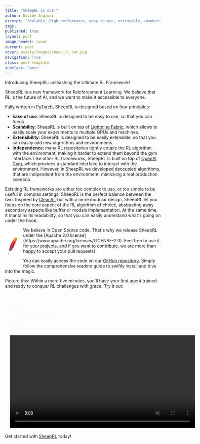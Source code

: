 ```yaml
---
title: "SheepRL is out!"
author: Davide Angioni
excerpt: "Scalable, high-performance, easy-to-use, extensible, production-oriented Reinforcement Learning framework."
tags:
published: true
layout: post
image_header: cover
current: post
cover: assets/images/sheep_rl_out.png
navigation: True
class: post-template
subclass: 'post'
---
```


Introducing SheepRL: unleashing the Ultimate RL Framework!

SheepRL is a new framework for Reinforcement Learning. We believe that RL is the future of AI, and we want to make it accessible to everyone.

Fully written in [PyTorch](https://pytorch.org/), SheepRL is designed based on four principles:
  * **Ease of use**: SheepRL is designed to be easy to use, so that you can focus 
  * **Scalability**: SheepRL is built on top of [Lightning Fabric](https://lightning.ai/), which allows to easily scale your experiments to multiple GPUs and machines.
  * **Extensibility**: SheepRL is designed to be easily extensible, so that you can easily add new algorithms and environments.
  * **Independence**: many RL repositories tightly couple the RL algorithm with the environment, making it harder to extend them beyond the gym interface. Like other RL frameworks, SheepRL is built on top of [OpenAI Gym](https://gym.openai.com/), which provides a standard interface to interact with the environment. However, in SheepRL we developed decoupled algorithms, that are indipendent from the environment, mimicking a real production scenario.

Exisiting RL frameworks are either too complex to use, or too simple to be useful in complex settings. SheepRL is the perfect balance between the two. Inspired by [CleanRL]() but with a more modular design, SheepRL let you focus on the core aspect of the RL algorithm of choice, abstracting away secondary aspects like buffer or models implementation. At the same time, it mantains its readability, so that you can easily understand what's going on under the hood.


<img style="float: left; margin: 10px; width: 2em; height: 100px; object-fit: contain; margin-right: 20px;" src="/assets/images/apache.png">
We believe in Open Source code. That's why we release SheepRL under the [Apache 2.0 license](https://www.apache.org/licenses/LICENSE-2.0). Feel free to use it for your projects, and if you want to contribute, we are more than happy to accept your pull requests!

You can easily access the code on our [GitHub repository](https://github.com/Eclectic-Sheep/sheeprl). Simply follow the comprehensive readme guide to swiftly install and dive into the magic.

Picture this: Within a mere five minutes, you'll have your first agent trained and ready to conquer RL challenges with grace. Try it out:

<div class="two-columns-container code-flex" style="gap: 15px; margin:15px">
	<div>
		<div class="code-block with-new-line" style="opacity: 1">
			<code class="language-bash" data-lang="bash" style="opacity: 1; color: #f8f8f2; height: 250px">
git clone https://github.com/Eclectic-Sheep/sheeprl.git
cd sheeprl
python3.10 -m venv .venv
. .venv/bin/activate
pip install .
sheeprl ppo
			</code>
		</div>
	</div>
<div class="video-container shadow">
	<video id="tutorial-installation" autoplay loop muted style="margin: 0; width:600px">
		<source src="/assets/videos/tutorial.webm" type="video/webm">
	</video>
</div>
</div>

Get started with [SheepRL](https://github.com/Eclectic-Sheep/sheeprl) today!
